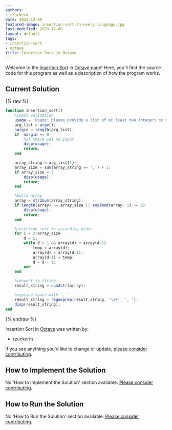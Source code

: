 ```yaml
---
authors:
- rzuckerm
date: 2023-12-09
featured-image: insertion-sort-in-every-language.jpg
last-modified: 2023-12-09
layout: default
tags:
- insertion-sort
- octave
title: Insertion Sort in Octave
---
```


Welcome to the [Insertion Sort](https://sampleprograms.io/projects/insertion-sort) in [Octave](https://sampleprograms.io/languages/octave) page! Here, you'll find the source code for this program as well as a description of how the program works.

## Current Solution

{% raw %}

```octave
function insertion_sort()
    %input validation
    usage = 'Usage: please provide a list of at least two integers to sort in the format "1, 2, 3, 4, 5"';
    arg_list = argv();
    nargin = length(arg_list);
    if  nargin == 0
        %if there was no input
        disp(usage);
        return;
    end

    array_string = arg_list{1};
    array_size = sum(array_string == ',') + 1;
    if array_size < 2
        disp(usage);
        return;
    end

    %build array
    array = str2num(array_string);
    if length(array) ~= array_size || any(mod(array, 1) ~= 0)
        disp(usage);
        return;
    end

    %insertion sort in ascending order
    for i = 2:array_size
        d = i;
        while d > 1 && array(d) < array(d-1)
            temp = array(d);
            array(d) = array(d-1);
            array(d-1) = temp;
            d = d - 1;
        end
    end

    %convert to string
    result_string = num2str(array);

    %replace space with ', '
    result_string = regexprep(result_string, '\s+', ', ');
    disp(result_string);
end

```

{% endraw %}

Insertion Sort in [Octave](https://sampleprograms.io/languages/octave) was written by:

- rzuckerm

If you see anything you'd like to change or update, [please consider contributing](https://github.com/TheRenegadeCoder/sample-programs).

## How to Implement the Solution

No 'How to Implement the Solution' section available. [Please consider contributing](https://github.com/TheRenegadeCoder/sample-programs-website).

## How to Run the Solution

No 'How to Run the Solution' section available. [Please consider contributing](https://github.com/TheRenegadeCoder/sample-programs-website).